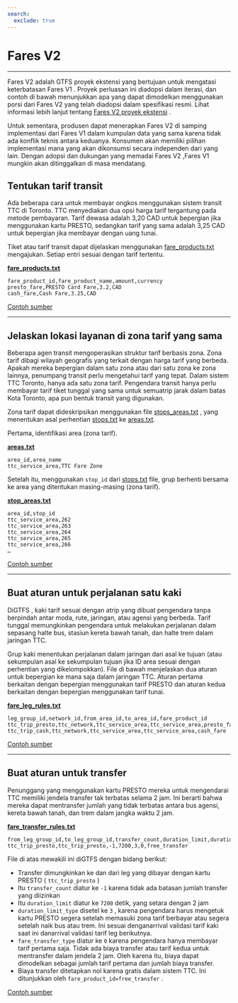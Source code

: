 ```yaml
---
search:
  exclude: true
---
```


# Fares V2

<hr/>

Fares V2 adalah GTFS proyek ekstensi yang bertujuan untuk mengatasi keterbatasan Fares V1 . Proyek perluasan ini diadopsi dalam iterasi, dan contoh di bawah menunjukkan apa yang dapat dimodelkan menggunakan porsi dari Fares V2 yang telah diadopsi dalam spesifikasi resmi. Lihat informasi lebih lanjut tentang [Fares V2 proyek ekstensi](../../../extensions/fares-v2) .

Untuk sementara, produsen dapat menerapkan Fares V2 di samping implementasi dari Fares V1 dalam kumpulan data yang sama karena tidak ada konflik teknis antara keduanya. Konsumen akan memiliki pilihan implementasi mana yang akan dikonsumsi secara independen dari yang lain. Dengan adopsi dan dukungan yang memadai Fares V2 ,Fares V1 mungkin akan ditinggalkan di masa mendatang.

## Tentukan tarif transit

Ada beberapa cara untuk membayar ongkos menggunakan sistem transit TTC di Toronto. TTC menyediakan dua opsi harga tarif tergantung pada metode pembayaran. Tarif dewasa adalah 3,20 CAD untuk bepergian jika menggunakan kartu PRESTO, sedangkan tarif yang sama adalah 3,25 CAD untuk bepergian jika membayar dengan uang tunai.

Tiket atau tarif transit dapat dijelaskan menggunakan [fare_products.txt](../../reference/#fare_productstxt) mengajukan. Setiap entri sesuai dengan tarif tertentu.

[**fare_products.txt**](../../reference/#fare_productstxt)

    fare_product_id,fare_product_name,amount,currency
    presto_fare,PRESTO Card Fare,3.2,CAD
    cash_fare,Cash Fare,3.25,CAD

[Contoh sumber](https://www.ttc.ca/Fares-and-passes)

<hr/>

## Jelaskan lokasi layanan di zona tarif yang sama

Beberapa agen transit mengoperasikan struktur tarif berbasis zona. Zona tarif dibagi wilayah geografis yang terkait dengan harga tarif yang berbeda. Apakah mereka bepergian dalam satu zona atau dari satu zona ke zona lainnya, penumpang transit perlu mengetahui tarif yang tepat. Dalam sistem TTC Toronto, hanya ada satu zona tarif. Pengendara transit hanya perlu membayar tarif tiket tunggal yang sama untuk semuatrip jarak dalam batas Kota Toronto, apa pun bentuk transit yang digunakan.

Zona tarif dapat dideskripsikan menggunakan file [stops_areas.txt](../../reference/#stops_areastxt) , yang menentukan asal perhentian [stops.txt](../../reference/#stopstxt) ke [areas.txt](../../reference/#areastxt).

Pertama, identifikasi area (zona tarif).

[**areas.txt**](../../reference/#areastxt)

    area_id,area_name
    ttc_service_area,TTC Fare Zone

Setelah itu, menggunakan `stop_id` dari [stops.txt](../../reference/#stopstxt) file, grup berhenti bersama ke area yang ditentukan masing-masing (zona tarif).

[**stop_areas.txt**](../../reference/#stops_areastxt)

    area_id,stop_id
    ttc_service_area,262
    ttc_service_area,263
    ttc_service_area,264
    ttc_service_area,265
    ttc_service_area,266
    …

[Contoh sumber](http://opendata.toronto.ca/toronto.transit.commission/ttc-routes-and-schedules/OpenData_TTC_Schedules.zip)

<hr/>

## Buat aturan untuk perjalanan satu kaki

DiGTFS , kaki tarif sesuai dengan atrip yang dibuat pengendara tanpa berpindah antar moda, rute, jaringan, atau agensi yang berbeda. Tarif tunggal memungkinkan pengendara untuk melakukan perjalanan dalam sepasang halte bus, stasiun kereta bawah tanah, dan halte trem dalam jaringan TTC.

Grup kaki menentukan perjalanan dalam jaringan dari asal ke tujuan (atau sekumpulan asal ke sekumpulan tujuan jika ID area sesuai dengan perhentian yang dikelompokkan). File di bawah menjelaskan dua aturan untuk bepergian ke mana saja dalam jaringan TTC. Aturan pertama berkaitan dengan bepergian menggunakan tarif PRESTO dan aturan kedua berkaitan dengan bepergian menggunakan tarif tunai.

[**fare_leg_rules.txt**](../../reference/#fare_leg_rulestxt)

    leg_group_id,network_id,from_area_id,to_area_id,fare_product_id
    ttc_trip_presto,ttc_network,ttc_service_area,ttc_service_area,presto_fare
    ttc_trip_cash,ttc_network,ttc_service_area,ttc_service_area,cash_fare

[Contoh sumber](https://www.ttc.ca/Fares-and-passes)

<hr/>

## Buat aturan untuk transfer

Penunggang yang menggunakan kartu PRESTO mereka untuk mengendarai TTC memiliki jendela transfer tak terbatas selama 2 jam. Ini berarti bahwa mereka dapat mentransfer jumlah yang tidak terbatas antara bus agensi, kereta bawah tanah, dan trem dalam jangka waktu 2 jam.

[**fare_transfer_rules.txt**](../../reference/#fare_transfer_rulestxt)

    from_leg_group_id,to_leg_group_id,transfer_count,duration_limit,duration_limit_type,fare_transfer_type,fare_product_id
    ttc_trip_presto,ttc_trip_presto,-1,7200,3,0,free_transfer

File di atas mewakili ini diGTFS dengan bidang berikut:

- Transfer dimungkinkan ke dan dari leg yang dibayar dengan kartu PRESTO ( `ttc_trip_presto` )
- Itu `transfer_count` diatur ke `-1` karena tidak ada batasan jumlah transfer yang diizinkan
- Itu `duration_limit` diatur ke `7200` detik, yang setara dengan 2 jam
- `duration_limit_type` disetel ke `3` , karena pengendara harus mengetuk kartu PRESTO segera setelah memasuki zona tarif berbayar atau segera setelah naik bus atau trem. Ini sesuai denganarrival validasi tarif kaki saat ini danarrival validasi tarif leg berikutnya.
- `fare_transfer_type` diatur ke `0` karena pengendara hanya membayar tarif pertama saja. Tidak ada biaya transfer atau tarif kedua untuk mentransfer dalam jendela 2 jam. Oleh karena itu, biaya dapat dimodelkan sebagai jumlah tarif pertama dan jumlah biaya transfer.
- Biaya transfer ditetapkan nol karena gratis dalam sistem TTC. Ini ditunjukkan oleh `fare_product_id=free_transfer` .

[Contoh sumber](https://www.ttc.ca/Fares-and-passes/PRESTO-on-the-TTC/Two-hour-transfer)
